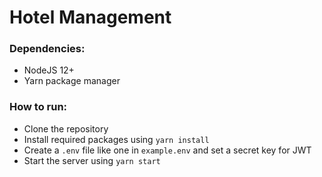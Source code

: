 # Hotel Management

### Dependencies:

- NodeJS 12+
- Yarn package manager

### How to run:

- Clone the repository
- Install required packages using `yarn install`
- Create a `.env` file like one in `example.env` and set a secret key for JWT
- Start the server using `yarn start`
